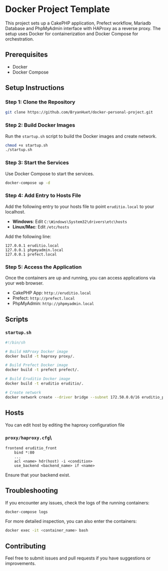 # Docker Project Template


This project sets up a CakePHP application, Prefect workflow, Mariadb Database and PhpMyAdmin interface with HAProxy as a reverse proxy. The setup uses Docker for containerization and Docker Compose for orchestration. 

## Prerequisites

- Docker
- Docker Compose

## Setup Instructions

### Step 1: Clone the Repository

```sh
git clone https://github.com/BryanHuet/docker-personal-project.git
```

### Step 2: Build Docker Images

Run the `startup.sh` script to build the Docker images and create network.

```sh
chmod +x startup.sh
./startup.sh
```

### Step 3: Start the Services

Use Docker Compose to start the services.

```sh
docker-compose up -d
```
### Step 4: Add Entry to Hosts File

Add the following entry to your hosts file to point `eruditio.local` to your localhost.

- **Windows**: Edit `C:\Windows\System32\drivers\etc\hosts`
- **Linux/Mac**: Edit `/etc/hosts`

Add the following line:

```
127.0.0.1 eruditio.local
127.0.0.1 phpmyadmin.local
127.0.0.1 prefect.local
```
### Step 5: Access the Application

Once the containers are up and running, you can access applications via your web browser.

- CakePHP App: `http://eruditio.local`  
- Prefect: `http://prefect.local` 
- PhpMyAdmin: `http://phpmyadmin.local`

## Scripts

### `startup.sh`

```sh
#!/bin/sh

# Build HAProxy Docker image
docker build -t haproxy proxy/.

# Build Prefect Docker image
docker build -t prefect prefect/.

# Build Eruditio Docker image
docker build -t eruditio eruditio/.

# Create network
docker network create --driver bridge --subnet 172.50.0.0/16 eruditio_proxnet

```

## Hosts
You can edit host by editing the haproxy configuration file
### `proxy/haproxy.cfg`\
```
frontend eruditio_front
    bind *:80
    ...
    acl <name> hdr(host) -i <condition>
    use_backend <backend_name> if <name>
```
Ensure that your backend exist.

## Troubleshooting

If you encounter any issues, check the logs of the running containers:

```sh
docker-compose logs
```

For more detailed inspection, you can also enter the containers:

```sh
docker exec -it <container_name> bash
```

## Contributing

Feel free to submit issues and pull requests if you have suggestions or improvements.
